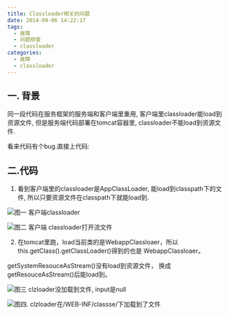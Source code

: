 ```yaml
---
title: Classloader相关的问题
date: 2014-09-06 14:22:17
tags: 
  - 故障
  - 问题排查
  - classloader
categories: 
  - 故障
  - classloader     
---
```


## 一. 背景

同一段代码在服务框架的服务端和客户端里重用, 客户端里classloader能load到资源文件, 但是服务端代码部署在tomcat容器里, classloader不能load到资源文件.

看来代码有个bug.直接上代码:

<!-- more -->

## 二.代码

1. 看到客户端里的classloader是AppClassLoader, 能load到classpath下的文件, 所以只要资源文件在classpath下就能load到.
 
![图一 客户端classloader](http://www6v.github.io/www6vHome/classloader/client%20appclassloder.PNG "图一 客户端classloader")

![图二 客户端 classloader打开流文件](http://www6v.github.io/www6vHome/classloader/client%20appclassloder1.PNG "图二 客户端 classloader打开流文件")

2. 在tomcat里跑，load当前类的是WebappClassloaer，所以this.getClass().getClassLoader()得到的也是 WebappClassloaer。

getSystemResouceAsStream()没有load到资源文件， 换成getResouceAsStream()后能load到。

![图三 clzloader没加载到文件, input是null](http://www6v.github.io/www6vHome/classloader/server%20WebappClassloader.PNG "图三 clzloader没加载到文件, input是null") 

![图四. clzloader在/WEB-INF/classse/下加载到了文件](http://www6v.github.io/www6vHome/classloader/server%20WebappClassloader1.PNG "图四. clzloader在/WEB-INF/classse/下加载到了文件")



